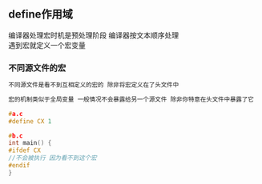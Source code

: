 ## define作用域
编译器处理宏时机是预处理阶段 编译器按文本顺序处理   
遇到宏就定义一个宏变量  


### 不同源文件的宏

```C++
不同源文件是看不到互相定义的宏的 除非将宏定义在了头文件中

宏的机制类似于全局变量 一般情况不会暴露给另一个源文件 除非你特意在头文件中暴露了它

#a.c
#define CX 1

#b.c
int main() {
#ifdef CX
//不会被执行 因为看不到这个宏
#endif
}
```
